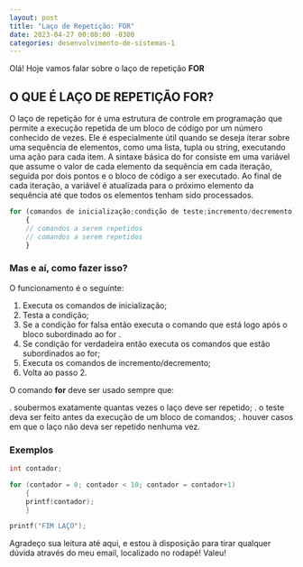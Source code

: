 ```yaml
---
layout: post
title: "Laço de Repetição: FOR"
date: 2023-04-27 00:00:00 -0300
categories: desenvolvimento-de-sistemas-1
---
```


Olá! Hoje vamos falar sobre o laço de repetição **FOR**

## O QUE É LAÇO DE REPETIÇÃO FOR?

O laço de repetição for é uma estrutura de controle em programação que permite a execução repetida de um bloco de código por um número conhecido de vezes. Ele é especialmente útil quando se deseja iterar sobre uma sequência de elementos, como uma lista, tupla ou string, executando uma ação para cada item. A sintaxe básica do for consiste em uma variável que assume o valor de cada elemento da sequência em cada iteração, seguida por dois pontos e o bloco de código a ser executado. Ao final de cada iteração, a variável é atualizada para o próximo elemento da sequência até que todos os elementos tenham sido processados.

```js
for (comandos de inicialização;condição de teste;incremento/decremento) 
    { 
    // comandos a serem repetidos 
    // comandos a serem repetidos 
    }
```

### Mas e aí, como fazer isso?

O funcionamento é o seguinte: 

1. Executa os comandos de inicialização;
2. Testa a condição;
3. Se a condição for falsa então executa o comando que está logo após o bloco subordinado ao for .
4. Se condição for verdadeira então executa os comandos que estão subordinados ao for; 
5. Executa os comandos de incremento/decremento; 
6. Volta ao passo 2. 


O comando **for** deve ser usado sempre que: 

. soubermos exatamente quantas vezes o laço deve ser repetido; 
. o teste deva ser feito antes da execução de um bloco de comandos; 
. houver casos em que o laço não deva ser repetido nenhuma vez. 

### Exemplos

```c++
int contador; 

for (contador = 0; contador < 10; contador = contador+1) 
    { 
    printf(contador); 
    } 

printf("FIM LAÇO");
```

Agradeço sua leitura até aqui, e estou à disposição para tirar qualquer dúvida através do meu email, localizado no rodapé!
Valeu!